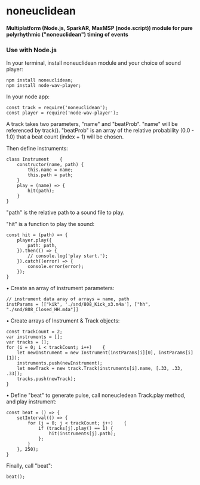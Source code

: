 # noneuclidean
#### Multiplatform (Node.js, SparkAR, MaxMSP (node.script)) module for pure polyrhythmic ("noneuclidean") timing of events


### Use with Node.js

In your terminal, install noneuclidean module and your choice of sound player:

    npm install noneuclidean;
    npm install node-wav-player;


In your node app:

    const track = require('noneuclidean');
    const player = require('node-wav-player');
    
A track takes two parameters, "name" and "beatProb".
"name" will be referenced by track().
"beatProb" is an array of the relative probability (0.0 - 1.0) that a beat count (index + 1) will be chosen.

Then define instruments:

    class Instrument    {
        constructor(name, path) {
            this.name = name;
            this.path = path;
        }
        play = (name) => {
            hit(path);
        }
    }
    
"path" is the relative path to a sound file to play.

"hit" is a function to play the sound:

    const hit = (path) => {
        player.play({
            path: path,
        }).then(() => {
            // console.log('play start.');
        }).catch((error) => {
            console.error(error);
        });
    }

• Create an array of instrument parameters:

    // instrument data aray of arrays = name, path
    instParams = [["kik", './snd/808_Kick_x3.m4a'], ["hh", "./snd/808_Closed_HH.m4a"]]
    
• Create arrays of Instrument & Track objects:

    const trackCount = 2;
    var instruments = [];
    var tracks = [];
    for (i = 0; i < trackCount; i++)    {
        let newInstrument = new Instrument(instParams[i][0], instParams[i][1]);
        instruments.push(newInstrument);
        let newTrack = new track.Track(instruments[i].name, [.33, .33, .33]);
        tracks.push(newTrack);
    }
    
• Define "beat" to generate pulse, call noneucledean Track.play method, and play instrument:

    const beat = () => {
        setInterval(() => {
            for (j = 0; j < trackCount; j++)    {
                if (tracks[j].play() == 1) {
                    hit(instruments[j].path);
                };
            }
        }, 250);
    }

Finally, call "beat":

    beat();
